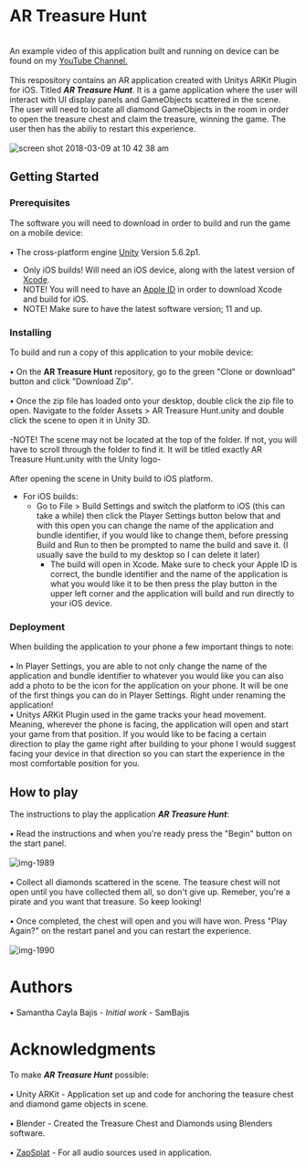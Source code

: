 # AR Treasure Hunt
<br /> An example video of this application built and running on device can be found on my [YouTube Channel.](https://www.youtube.com/watch?v=efhcD0uHics "YouTube")
<br />
<br />This respository contains an AR application created with Unitys ARKit Plugin for iOS. Titled **_AR Treasure Hunt_**. It is a game application where the user will interact with UI display panels and GameObjects scattered in the scene. The user will need to locate all diamond GameObjects in the room in order to open the treasure chest and claim the treasure, winning the game. The user then has the abiliy to restart this experience.
<br />
<br /> ![screen shot 2018-03-09 at 10 42 38 am](https://user-images.githubusercontent.com/35173600/37215656-a0b85fe0-2386-11e8-9fcf-40d225de0723.png)

## Getting Started

### Prerequisites
The software you will need to download in order to build and run the game on a mobile device:
<br />
<br /> • The cross-platform engine [Unity](https://unity3d.com/unity/qa/patch-releases/2017.1.0p4 "Unity 3D download") Version 5.6.2p1.
<br />
- Only iOS builds! Will need an iOS device, along with the latest version of [Xcode](https://developer.apple.com/download/ "Xcode 9.3 Beta").
- NOTE! You will need to have an [Apple ID](https://appleid.apple.com/account#!&page=create "Developer Account") in order to download Xcode and build for iOS.
- NOTE! Make sure to have the latest software version; 11 and up.

### Installing
To build and run a copy of this application to your mobile device:
<br />
<br /> • On the **AR Treasure Hunt** repository, go to the green "Clone or download" button and click "Download Zip".
<br />
<br /> • Once the zip file has loaded onto your desktop, double click the zip file to open. Navigate to the folder Assets > AR Treasure Hunt.unity and double click the scene to open it in Unity 3D.
<br />
<br /> -NOTE! The scene may not be located at the top of the folder. If not, you will have to scroll through the folder to find it. It will be titled exactly AR Treasure Hunt.unity with the Unity logo-
<br />
<br /> After opening the scene in Unity build to iOS platform.
<br />
- For iOS builds:
   - Go to File > Build Settings and switch the platform to iOS (this can take a while) then click the Player Settings button below that and with this open you can change the name of the application and bundle identifier, if you would like to change them, before pressing Build and Run to then be prompted to name the build and save it. (I usually save the build to my desktop so I can delete it later) 
     - The build will open in Xcode. Make sure to check your Apple ID is correct, the bundle identifier and the name of the application is what you would like it to be then press the play button in the upper left corner and the application will build and run directly to your iOS device.

### Deployment
When building the application to your phone a few important things to note:
<br />
<br /> • In Player Settings, you are able to not only change the name of the application and bundle identifier to whatever you would like you can also add a photo to be the icon for the application on your phone. It will be one of the first things you can do in Player Settings. Right under renaming the application!
<br /> • Unitys ARKit Plugin used in the game tracks your head movement. Meaning, wherever the phone is facing, the application will open and start your game from that position. If you would like to be facing a certain direction to play the game right after building to your phone I would suggest facing your device in that direction so you can start the experience in the most comfortable position for you.


## How to play
The instructions to play the application **_AR Treasure Hunt_**:
<br />
<br /> • Read the instructions and when you're ready press the "Begin" button on the start panel.
<br />
<br /> ![img-1989](https://user-images.githubusercontent.com/35173600/37216065-d8c05702-2387-11e8-9e85-182133652cc6.png)
<br /> 
<br /> • Collect all diamonds scattered in the scene. The teasure chest will not open until you have collected them all, so don't give up. Remeber, you're a pirate and you want that treasure. So keep looking!
<br />
<br /> • Once completed, the chest will open and you will have won. Press "Play Again?" on the restart panel and you can restart the experience.
<br />
<br /> 
![img-1990](https://user-images.githubusercontent.com/35173600/37216159-1a8cd890-2388-11e8-903a-86923eaaae21.png)
# Authors
• Samantha Cayla Bajis - _Initial work_ - SamBajis

# Acknowledgments
To make **_AR Treasure Hunt_** possible:
<br /> 
<br /> • Unity ARKit - Application set up and code for anchoring the teasure chest and diamond game objects in scene.
<br /> 
<br /> • Blender - Created the Treasure Chest and Diamonds using Blenders software.
<br /> 
<br /> • [ZapSplat](https://www.zapsplat.com/sound-effect-category/game-sounds/ "Soundwebsite") - For all audio sources used in application.

